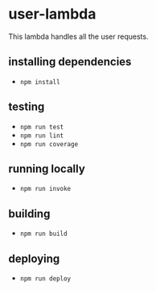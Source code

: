# user-lambda

This lambda handles all the user requests.

## installing dependencies

- `npm install`

## testing

- `npm run test`
- `npm run lint`
- `npm run coverage`

## running locally

- `npm run invoke`

## building

- `npm run build`

## deploying

- `npm run deploy`
